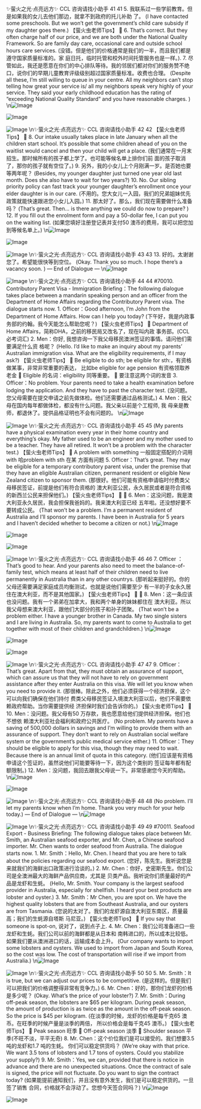 ✨萤火之光·点亮远方✨
CCL 咨询请找小助手
41
41
5.
我联系过一些学前教育。但是如果我的女儿去他们那边，就拿不到政府的托儿补助
了。
(I have contacted some preschools. But we won’t get the government’s child care subsidy
if my daughter goes there.)
【萤火虫老师Tips】

6.
That’s correct. But they often charge half of our price, and we are both under the
National Quality Framework. So are family day care, occasional care and outside
school hours care services.
(没错。但是他们的价格通常是我们的一半，而且我们都是遵守国家质量标准的。家
庭日托，临时托管和校外时间托管服务也是一样。).
7.
尽管如此，我还是愿意在你们的中心排队等待。我的邻居们都对你们的服务赞不绝
口，说你们的早期儿童教育评级级别超过国家质量标准。收费也合理。
(Despite all these, I’m still willing to queue in your centre. All my neighbors can’t stop
telling how great your service is/ all my neighbors speak very highly of your service.
They said your early childhood education has the rating of “exceeding National Quality
Standard” and you have reasonable charges. )
\n![Image](images/page41_image1.jpeg)

![Image](images/page41_image2.jpeg)

![Image](images/page41_image3.jpeg)
\n✨萤火之光·点亮远方✨
CCL 咨询请找小助手
42
42
【萤火虫老师Tips】

8.
Our intake usually takes place in late January when all the children start school. It’s
possible that some children ahead of you on the waitlist would cancel and then your
child will get a place.
(我们通常在一月末招生。那时候所有的孩子都上学了。也可能等候名单上排你们前
面的孩子取消了，那你的孩子就有空位了。)
9.
另外，我的小女儿上个月刚满一岁。是否她也要等两年呢？
(Besides, my younger daughter just turned one year old last month. Does she also have to
wait for two years?)
10. No. Our sibling priority policy can fast track your younger daughter’s enrollment
once your elder daughter is in our care.
(不用的。您大女儿一入园，我们的兄弟姐妹优先政策就能快速跟进您小女儿入园。)
11. 那太好了。那么，我们现在需要做什么准备吗？
(That’s great. Then... is there anything we could do now to prepare? )
12. If you fill out the enrolment form and pay a 50-dollar fee, I can put you on the
waiting list.
(如果您填好注册登记表并支付50 澳币的费用，我可以把您加到等候名单上。)
\n![Image](images/page42_image1.jpeg)

![Image](images/page42_image2.jpeg)

![Image](images/page42_image3.jpeg)
\n✨萤火之光·点亮远方✨
CCL 咨询请找小助手
43
43
13. 好的。太谢谢您了。希望能很快等到空位。
(Okay. Thank you so much. I hope there’s a vacancy soon. )
— End of Dialogue —
\n![Image](images/page43_image1.jpeg)

![Image](images/page43_image2.jpeg)
\n✨萤火之光·点亮远方✨
CCL 咨询请找小助手
44
44
#70010. Contributory Parent Visa - Immigration
Briefing：The following dialogue takes place between a mandarin speaking person and
an officer from the Department of Home Affairs regarding the Contributory Parent visa.
The dialogue starts now.
1.
Officer：Good afternoon, I’m John from the Department of Home Affairs. How can
I help you today?
(下午好，我是内政事务部的约翰。我今天能怎么帮助您呢？)
【萤火虫老师Tips】

Department of Home Affairs，简称DHA，之前的移民局又改名了，现在叫内政
事务部。(CCL 必考词汇)
2.
Men：你好, 我想咨询⼀下我父母移民澳洲签证的事情。请问他们需要满足什么资
格呢？
(Hello. I’d like to make an inquiry about my parents’ Australian immigration visa. What
are the eligibility requirements, if I may ask?)
【萤火虫老师Tips】

Be eligible to do sth; be eligible for sth:，有资格做某事，非常非常重要的表达，
比如be eligible for age pension 有资格领取养老金

Eligible 的名词：eligibility 同等重要。

要注意这两个词的发音
3.
Officer：No problem. Your parents need to take a health examination before lodging
the application. And they have to past the character test.
(没问题。您父母需要在提交申请之前先做体检。他们还需要通过品格测试。)
4.
Men：我父母在国内每年都做体检，都没有什么问题。我父亲以前是个工程师, 我
母亲是教师，都退休了。提供品格证明也不会有问题的。
\n![Image](images/page44_image1.jpeg)

![Image](images/page44_image2.jpeg)
\n✨萤火之光·点亮远方✨
CCL 咨询请找小助手
45
45
(My parents have a physical examination every year in their home country and
everything’s okay. My father used to be an engineer and my mother used to be a teacher.
They have all retired. It won’t be a problem with the character test.)
【萤火虫老师Tips】

A problem with something 一般固定搭配的介词用with 哈problem with sth 在某
方面有问题
5.
Officer：That’s great. They may be eligible for a temporary contributory parent visa,
under the premise that they have an eligible Australian citizen, permanent resident
or eligible New Zealand citizen to sponsor them.
(那很好。他们可能有资格申请临时付费类父母移民签证，前提是他们有符合资格的
澳大利亚公民，永久居民或者是符合资格的新西兰公民来担保他们。)
【萤火虫老师Tips】


6.
Men：这没问题，我是澳大利亚永久居民，我会担保我爸妈的。我来澳大利亚已经
五年啦。还没想好要不要转成公民。
(That won’t be a problem. I’m a permanent resident of Australia and I’ll sponsor my
parents. I have been in Australia for 5 years and I haven’t decided whether to become a
citizen or not.)
\n![Image](images/page45_image1.jpeg)

![Image](images/page45_image2.jpeg)

![Image](images/page45_image3.jpeg)

![Image](images/page45_image4.jpeg)
\n✨萤火之光·点亮远方✨
CCL 咨询请找小助手
46
46
7.
Officer ：That’s good to hear. And your parents also need to meet the
balance-of-family test, which means at least half of their children need to live
permanently in Australia than in any other countrys.
(那听起来挺好的。你的父母还需要满足家庭成员均衡测试，也就是说他们需要至少
有一半的子女永久居住在澳大利亚，而不是其他国家。)
【萤火虫老师Tips】


8.
Men：这一条应该也没问题。我有一个弟弟在加拿大，我和两个单身的妹妹都住在
澳大利亚。所以我父母想来澳大利亚，跟他们大部分的孩子和孙子团聚。
(That won’t be a problem either. I have a younger brother in Canada. My two single
sisters and I are living in Australia. So, my parents want to come to Australia to get
together with most of their children and grandchildren.)
\n![Image](images/page46_image1.jpeg)

![Image](images/page46_image2.jpeg)

![Image](images/page46_image3.jpeg)

![Image](images/page46_image4.jpeg)
\n✨萤火之光·点亮远方✨
CCL 咨询请找小助手
47
47
9.
Officer：That’s great. Apart from that, they must obtain an assurance of support,
which can assure us that they will not have to rely on government assistance after
they enter Australia on this visa. We will let you know when you need to provide it.
(那很棒。除此之外，他们必须获得一个经济担保，这个可以向我们确保在他们持付
费类父母移民签证入境澳大利亚以后，他们不需要依赖政府帮助。当你需要提供经
济担保时我们会告诉你的。)
【萤火虫老师Tips】

10. Men：没问题。我父母有50 万存款，我也愿意给他们提供经济担保。他们也不想依
赖澳大利亚社会福利和政府公共医疗。
(No problem. My parents have a saving of 500,000 dollars in savings and I’m willing to
provide them with an assurance of support. They don’t want to rely on Australian social
welfare system or the government’s public medical service either.)
11. Officer：They should be eligible to apply for this visa, though they may need to wait.
Because there is an annual limit of quota in this category.
(他们应该是有资格申请这个签证的，虽然说他们可能要等待一下，因为这个类别的
签证每年都有配额限制。)
12. Men：没问题，我回去跟我父母说一下。非常感谢您今天的帮助。
\n![Image](images/page47_image1.jpeg)

![Image](images/page47_image2.jpeg)

![Image](images/page47_image3.jpeg)
\n✨萤火之光·点亮远方✨
CCL 咨询请找小助手
48
48
(No problem. I’ll let my parents know when I’m home. Thank you very much for your
help today.)
— End of Dialogue —
\n![Image](images/page48_image1.jpeg)

![Image](images/page48_image2.jpeg)
\n✨萤火之光·点亮远方✨
CCL 咨询请找小助手
49
49
#70011. Seafood Export - Business
Briefing: The following dialogue takes place between Mr. Smith, an Australian seafood
exporter, and Mr. Chen, a Chinese seafood importer. Mr. Chen wants to order seafood
from Australia. The dialogue starts now.
1.
Mr. Smith：Hello, Mr. Chen. I heard that you are here to talk about the policies
regarding our seafood export.
(您好，陈先生。我听说您是来就我们的海鲜出口政策进行洽谈的。)
2.
Mr. Chen：你好，史密斯先生。你们公司是全澳洲最大的海鲜产品供应商，尤其是
贝类产品。我听说你们质量最好的产品是龙虾和生蚝。
(Hello, Mr. Smith. Your company is the largest seafood provider in Australia, especially
for shellfish. I heard your best products are lobster and oyster.)
3.
Mr. Smith：Mr Chen, you are spot on. We have the highest quality lobsters that are
from Southeast Australia, and our oysters are from Tasmania.
(您说的太对了。我们的龙虾源自澳大利亚东南区，质量最高；我们的生蚝源自塔斯
马尼亚。)
【萤火虫老师Tips】

If you say that someone is spot-on, 说对了，说到点子上.
4.
Mr. Chen：我们公司准备进口一些龙虾和生蚝。我们公司以前的海鲜都是从日本和
南韩进口的，所以成本比较低。如果我们要从澳洲进口的话，运输成本会上升。
(Our company wants to import some lobsters and oysters. We used to import from Japan
and South Korea, so the cost was low. The cost of transportation will rise if we import
from Australia.)
\n![Image](images/page49_image1.jpeg)

![Image](images/page49_image2.jpeg)
\n✨萤火之光·点亮远方✨
CCL 咨询请找小助手
50
50
5.
Mr. Smith：It is true, but we can adjust our prices to be competitive.
(是这样的。但是我们可以把我们的价格调整得非常有竞争力。)
6.
Mr. Chen：好的，那你们龙虾的价格是多少呢？
(Okay. What’s the price of your lobster?)
7.
Mr. Smith：During off-peak season, the lobsters are $65 per kilogram. During peak
season, the amount of production is as twice as the amount in the off-peak season. So
the price is $45 per kilogram.
(在淡季的时候，龙虾的价格是每千克65 澳币。在旺季的时候产量是淡季的两倍，
所以价格会是每千克45 澳币。)
【萤火虫老师Tips】

Peak season 旺季

Off-peak season 淡季

Shoulder season 平季(不旺不淡，平平无奇)
8.
Mr. Chen：这个价位我们是可以接受的。我们想要3.5 吨的龙虾和1.7 吨的生蚝。
你们可以稳定供货吗？
(We’re okay with that price. We want 3.5 tons of lobsters and 1.7 tons of oysters. Could
you stabilize your supply?)
9.
Mr. Smith：Yes, we can, provided that there is notice in advance and there are no
unexpected situations. Once the contract of sale is signed, the price will not fluctuate.
Do you want to sign the contract today?
(如果能提前通知我们，并且没有意外发生，我们是可以稳定供货的。一旦签了销售
合同，价格就不会浮动了。您想今天签合同吗？)
\n![Image](images/page50_image1.jpeg)

![Image](images/page50_image2.jpeg)